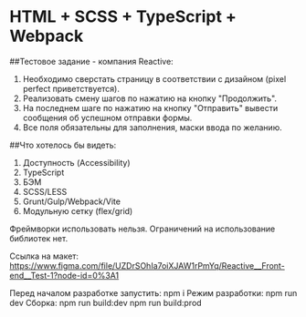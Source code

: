 # HTML + SCSS + TypeScript + Webpack

##Тестовое задание - компания Reactive:
1. Необходимо сверстать страницу в соответствии с дизайном (pixel perfect приветствуется).
2. Реализовать смену шагов по нажатию на кнопку "Продолжить". 
3. На последнем шаге по нажатию на кнопку "Отправить" вывести сообщения об успешном отправки формы. 
4. Все поля обязательны для заполнения, маски ввода по желанию.

##Что хотелось бы видеть:
1. Доступность (Accessibility)
2. TypeScript
3. БЭМ
4. SCSS/LESS
5. Grunt/Gulp/Webpack/Vite
6. Модульную сетку (flex/grid)
 
Фреймворки использовать нельзя. Ограничений на использование библиотек нет.

Ссылка на макет:
https://www.figma.com/file/UZDrSOhIa7oiXJAW1rPmYq/Reactive__Front-end__Test-1?node-id=0%3A1

Перед началом разработке запустить: npm i
Режим разработки: npm run dev
Cборка:
npm run build:dev
npm run build:prod